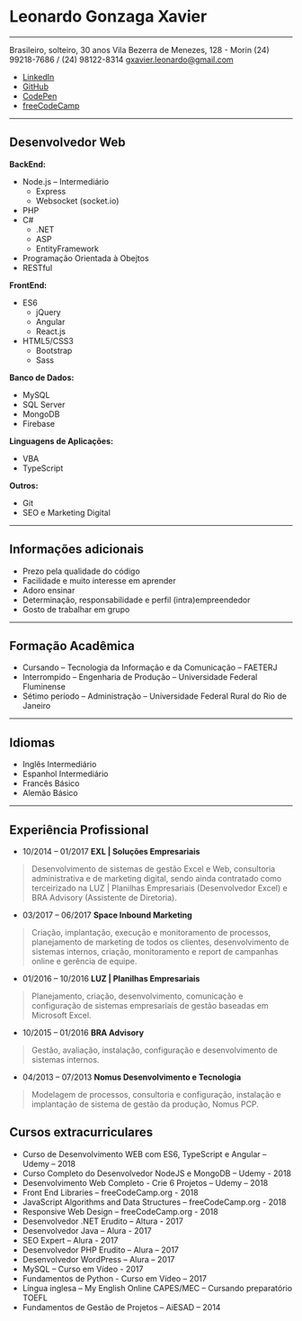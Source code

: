 # Leonardo Gonzaga Xavier

---
Brasileiro, solteiro, 30 anos
Vila Bezerra de Menezes, 128 - Morin
(24) 99218-7686 / (24) 98122-8314
gxavier.leonardo@gmail.com

- [LinkedIn](http://br.linkedin.com/in/leonardogonzagaxavier)
- [GitHub](https://github.com/xavierleonardo)
- [CodePen](https://codepen.io/collection/nmWyWV/)
- [freeCodeCamp](https://www.freecodecamp.org/xavierleonardo)

---

## Desenvolvedor Web

**BackEnd:**

* Node.js – Intermediário
  * Express
  * Websocket (socket.io)
* PHP
* C#
  * .NET
  * ASP
  * EntityFramework
* Programação Orientada à Obejtos
* RESTful

**FrontEnd:**

* ES6
  * jQuery
  * Angular
  * React.js
* HTML5/CSS3
  * Bootstrap
  * Sass

**Banco de Dados:**

* MySQL
* SQL Server
* MongoDB
* Firebase

**Linguagens de Aplicações:**

* VBA
* TypeScript

**Outros:**

* Git
* SEO e Marketing Digital 

---

## Informações adicionais

* Prezo pela qualidade do código
* Facilidade e muito interesse em aprender
* Adoro ensinar
* Determinação, responsabilidade e perfil (intra)empreendedor
* Gosto de trabalhar em grupo

---

## Formação Acadêmica

* Cursando – Tecnologia da Informação e da Comunicação – FAETERJ
* Interrompido – Engenharia de Produção – Universidade Federal Fluminense
* Sétimo período – Administração – Universidade Federal Rural do Rio de Janeiro 

---

## Idiomas

* Inglês Intermediário
* Espanhol Intermediário
* Francês Básico
* Alemão Básico

---

## Experiência Profissional

* 10/2014 – 01/2017 **EXL | Soluções Empresariais**
> Desenvolvimento de sistemas de gestão Excel e Web, consultoria administrativa e de marketing digital, sendo ainda contratado como terceirizado na LUZ | Planilhas Empresariais (Desenvolvedor Excel) e BRA Advisory (Assistente de Diretoria).

* 03/2017 – 06/2017 **Space Inbound Marketing**
> Criação, implantação, execução e monitoramento de processos, planejamento de marketing de todos os clientes, desenvolvimento de sistemas internos, criação, monitoramento e report de campanhas online e gerência de equipe.

* 01/2016 – 10/2016 **LUZ | Planilhas Empresariais**
> Planejamento, criação, desenvolvimento, comunicação e configuração de sistemas empresariais de gestão baseadas em Microsoft Excel.

* 10/2015 – 01/2016 **BRA Advisory**
> Gestão, avaliação, instalação, configuração e desenvolvimento de sistemas internos.

* 04/2013 – 07/2013 **Nomus Desenvolvimento e Tecnologia**
> Modelagem de processos, consultoria e configuração, instalação e implantação de sistema de gestão da produção, Nomus PCP.

## Cursos extracurriculares

* Curso de Desenvolvimento WEB com ES6, TypeScript e Angular – Udemy – 2018
* Curso Completo do Desenvolvedor NodeJS e MongoDB – Udemy - 2018
* Desenvolvimento Web Completo - Crie 6 Projetos – Udemy – 2018
* Front End Libraries – freeCodeCamp.org - 2018
* JavaScript Algorithms and Data Structures – freeCodeCamp.org - 2018
* Responsive Web Design – freeCodeCamp.org - 2018
* Desenvolvedor .NET Erudito – Altura - 2017
* Desenvolvedor Java – Alura - 2017
* SEO Expert – Alura - 2017
* Desenvolvedor PHP Erudito – Alura – 2017
* Desenvolvedor WordPress – Alura – 2017
* MySQL – Curso em Vídeo - 2017
* Fundamentos de Python -  Curso em Vídeo – 2017
* Língua inglesa – My English Online CAPES/MEC – Cursando preparatório TOEFL
* Fundamentos de Gestão de Projetos – AiESAD – 2014